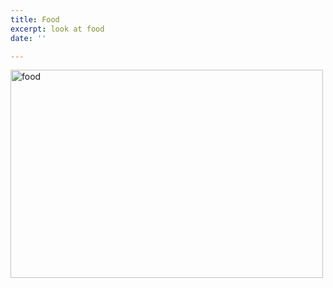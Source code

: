 ```yaml
---
title: Food
excerpt: look at food
date: ''

---
```

<div><a data-flickr-embed="true"  href="https://www.flickr.com/photos/reaganr/albums/72157634612168404" title="food"><img src="https://farm4.staticflickr.com/3728/9260780357_dd77501877.jpg" width="500" height="333" alt="food"></a><script async src="//embedr.flickr.com/assets/client-code.js" charset="utf-8"></script></div>